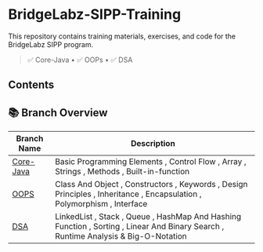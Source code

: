 # BridgeLabz-SIPP-Training

This repository contains training materials, exercises, and code for the BridgeLabz SIPP program.
> ✅ Core-Java • ✅ OOPs  • ✅ DSA


## Contents
## 📚 Branch Overview

| Branch Name | Description |
|-------------|-------------|
| [Core-Java]( https://github.com/Vikas98765/BridgeLabz-SIPP-Training/tree/Core-Java)|Basic Programming Elements , Control Flow , Array , Strings , Methods , Built-in-function|
| [OOPS](https://github.com/Vikas98765/BridgeLabz-SIPP-Training/blob/OOPS/README.md) |Class And Object , Constructors , Keywords , Design Principles , Inheritance , Encapsulation , Polymorphism , Interface  |
| [DSA]() |LinkedList , Stack , Queue , HashMap And Hashing Function , Sorting , Linear And Binary Search , Runtime Analysis & Big-O-Notation  |
